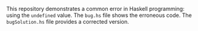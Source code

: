 This repository demonstrates a common error in Haskell programming: using the `undefined` value.  The `bug.hs` file shows the erroneous code. The `bugSolution.hs` file provides a corrected version.